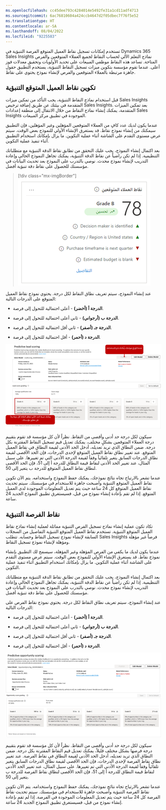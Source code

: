 ```yaml
---
ms.openlocfilehash: cc45dee793c4284014e5492fe31a1cd11adf4713
ms.sourcegitcommit: 6ac76810604a424ccb4647d2f05dbec7f76f5e52
ms.translationtype: HT
ms.contentlocale: ar-SA
ms.lasthandoff: 08/04/2022
ms.locfileid: "9225583"
---
```

تستخدم إمكانات تسجيل نقاط العميل المتوقع الفرصة التنبؤية في Dynamics 365 Sales Insights نماذج التعلم الآلي لحساب النقاط لجميع العملاء المتوقعين والفرص المتاحة. تساعد هذه النقاط موظفي المبيعات على تحديد الأولويات وتحقيق معدلات فوز أعلى. عندما تقوم مؤسسة بتكوين ميزات تسجيل النقاط التنبؤية، يستخدم التطبيق حقول جاهزة مرتبطة بالعملاء المتوقعين والفرص لإنشاء نموذج يحتوي على نقاط.

## <a name="configure-predictive-lead-scoring"></a>تكوين نقاط العميل المتوقع التنبؤية 

قبل استخدام نماذج النقاط التنبؤية، يجب التأكد من تمكين ميزات Sales Insights المتقدمة في بيئتك عن طريق إضافة ترخيص Sales Insights. بعد تمكين الميزات المتقدمة، يمكنك إنشاء نماذج النقاط من خلال الانتقال إلى منطقة إعدادات Sales Insights الموجودة في تطبيق مركز المبيعات.  

عندما يكون لديك عدد كافٍ من العملاء المتوقعين المؤهلين وغير المؤهلين، فإن التطبيق سيمكنك من إنشاء نموذج نقاط. قد يستغرق الإنشاء الأولي للنموذج بعض الوقت. سيتم عرض مستوى التقدم على الشاشة أثناء عملية التكوين. ما يزال بإمكانك استخدام التطبيق أثناء تنفيذ عملية التكوين.

بعد اكتمال إنشاء النموذج، يجب عليك التحقق من تطابق نقاط الدقة التنبؤية مع متطلباتك التنظيمية. إذا لم تكن راضياً عن نقاط الدقة التنبؤية، يمكنك تجاهل النموذج الحالي وإعادة التدريب لإنشاء نموذج محدث. نوصي بالتدرب على النموذج بعد تحديث البيانات في مؤسستك للحصول على نقاط دقة تنبؤية أفضل.

> [!div class="mx-imgBorder"]
> [![لقطة شاشة تظهر عينة من نتائج تسجيل نقاط العميل المتوقع.](../media/csi-6-03.png)](../media/csi-6-03.png#lightbox)

عند إنشاء النموذج، سيتم تعريف نطاق النقاط لكل درجة. يحتوي نموذج نقاط العميل المتوقع على الدرجات التالية:

-   **الدرجة أ (أخضر)** - أعلى احتمالية للتحول إلى فرصة.

-   **الدرجة ب (أرجواني)** - ثاني أعلى احتمالية للتحول إلى فرصة.

-   **الدرجة جـ (أصفر)** - ثاني أقل احتمالية للتحول إلى فرصة.

-   **الدرجة د (أحمر)** - أقل احتمالية للتحول إلى فرصة.

![نقاط العميل المتوقع التنبؤية مع سهم يشير إلى زر "النشر". عندما تثق في نموذجك، يُمكنك نشره لاستخدامه.](../media/csi-6-01.png)

سيكون لكل درجة حد أدنى وأقصى من النقاط. نظراً لأن كل مؤسسة قد تقوم بتقييم درجة العملاء المتوقعين بشكلٍ مختلف، يمكنك تعديل قيم تسجيل النقاط المقترنة بكل درجة. ضمن النطاق الذي تريد تعديله، أدخل الحد الأدنى لقيمة النطاق في نقاط العميل المتوقع. عند تغيير نطاق نقاط العميل المتوقع لإحدى الدرجات، فإن الحد الأقصى لقيمة نطاق الدرجات السابق يتغير تلقائياً وفقاً لقيمة الدرجة الأدنى التي تم تغييرها. على سبيل المثال، عند تغيير الحد الأدنى لنقاط قيمة النطاق للدرجة أ إلى 51، فإن الحد الأقصى لنطاق نقاط العميل المتوقع للدرجة ب يتغير إلى 50.

عندما تشعر بالارتياح تجاه نتائج نموذجك، يمكنك حفظ النموذج واستخدامه. يتم الآن تكوين نقاط العميل المتوقع التنبؤية وأصبحت جاهزة للاستخدام في مؤسستك. سيتم تحديث نقاط العميل المتوقع كل 24 ساعة حيث يتم تعديل المعلومات الموجودة لدى العميل المتوقع. إذا لم تقم بإعادة إنشاء نموذج من قبل، فسيستغرق تطبيق النموذج الجديد 24 ساعة.

## <a name="predictive-opportunity-scoring"></a>نقاط الفرصة التنبؤية

تكاد تكون عملية إنشاء نماذج تسجيل الفرص التنبؤية مماثلة لعملية إنشاء نماذج نقاط العميل المتوقع التنبؤية. تستخدم نقاط العميل المتوقع التنبؤية التفاصيل من السجلات السابقة لإنشاء نموذج تسجيل النقاط وحسابه. تتطلب Sales Insights فرصاً غير مؤهلة ومؤهلة لإنشاء نموذج تسجيل النقاط.

عندما يكون لديك ما يكفي من الفرص المؤهلة وغير المؤهلة، سيسمح لك التطبيق بإنشاء نموذج نقاط. قد يستغرق الإنشاء الأولي للنموذج بعض الوقت. سيتم عرض مستوى التقدم على الشاشة أثناء عملية التكوين. ما يزال بإمكانك استخدام التطبيق أثناء تنفيذ عملية التكوين.

بعد اكتمال إنشاء النموذج، يجب عليك التحقق من تطابق نقاط الدقة التنبؤية مع متطلباتك التنظيمية. إذا لم تكن راضياً عن نقاط الدقة التنبؤية، يمكنك تجاهل النموذج الحالي وإعادة التدريب لإنشاء نموذج محدث. نوصي بالتدرب على النموذج بعد تحديث البيانات في مؤسستك للحصول على نقاط دقة تنبؤية أفضل.

عند إنشاء النموذج، سيتم تعريف نطاق النقاط لكل درجة. يحتوي نموذج نقاط الفرص على الدرجات التالية:

-   **الدرجة أ (أخضر)** - أعلى احتمالية للتحول إلى فرصة.

-   **الدرجة ب (أرجواني)** - ثاني أعلى احتمالية للتحول إلى فرصة.

-   **الدرجة جـ (أصفر)** - ثاني أقل احتمالية للتحول إلى فرصة.

-   **الدرجة د (أحمر)** - أقل احتمالية للتحول إلى فرصة.

![نقاط الفرصة التنبؤية. يمكنك ضبط الحد الأدنى لنطاق النقاط لكل درجة بناءً على معايير مؤسستك.](../media/csi-6-02.png)

سيكون لكل درجة حد أدنى وأقصى من النقاط. نظراً لأن كل مؤسسة قد تقوم بتقييم درجة فرصها بشكل مختلف قليلاً، يمكنك تعديل قيم النقاط المقترنة بكل درجة. ضمن النطاق الذي تريد تعديله، أدخل الحد الأدنى لقيمة النطاق في نقاط الفرصة. عند تغيير نطاق نقاط الفرصة لإحدى الدرجات، فإن الحد الأقصى لقيمة نطاق الدرجات السابق يتغير تلقائياً وفقاً لقيمة الدرجة الأدنى التي تم تغييرها. على سبيل المثال، عند تغيير الحد الأدنى لنقاط قيمة النطاق للدرجة أ إلى 51، فإن الحد الأقصى لنطاق نقاط الفرصة للدرجة ب يتغير إلى 50.

عندما تشعر بالارتياح تجاه نتائج نموذجك، يمكنك حفظ النموذج واستخدامه. يتم الآن تكوين نقاط الفرصة التنبؤية وأصبحت جاهزة للاستخدام في مؤسستك. سيتم تحديث نقاط الفرصة كل 24 ساعة حيث يتم تعديل المعلومات الموجودة في الفرصة. إذا لم تقم بإعادة إنشاء نموذج من قبل، فسيستغرق تطبيق النموذج الجديد 24 ساعة.
